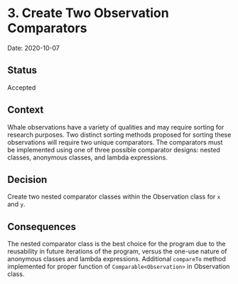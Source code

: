 # 3. Create Two Observation Comparators

Date: 2020-10-07

## Status

Accepted

## Context

Whale observations have a variety of qualities and may require sorting for research purposes. Two
distinct sorting methods proposed for sorting these observations will require two unique comparators.
The comparators must be implemented using one of three possible comparator designs: nested classes, 
anonymous classes, and lambda expressions.

## Decision

Create two nested comparator classes within the Observation class for `x` and `y`. 

## Consequences

The nested comparator class is the best choice for the program due to the reusability in future
iterations of the program, versus the one-use nature of anonymous classes and lambda expressions.
Additional `compareTo` method implemented for proper function of `Comparable<Observation>` in 
Observation class.